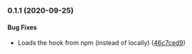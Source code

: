 <a name="0.1.1"></a>
### 0.1.1 (2020-09-25)


#### Bug Fixes

* Loads the hook from npm (instead of locally) ([46c7ced9](git+ssh://git@github.com/osequi/use-markdown.git/commit/46c7ced9))


